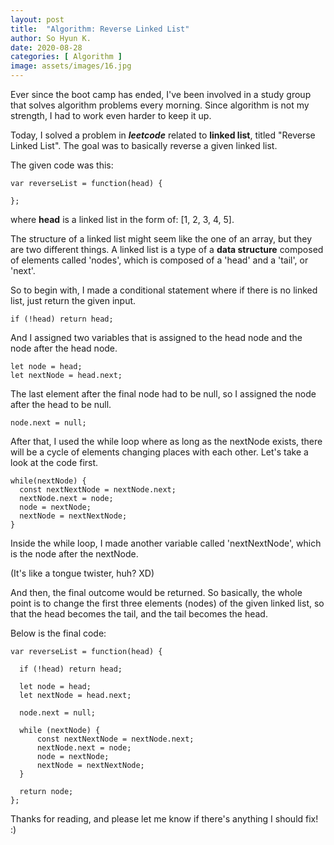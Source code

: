 ```yaml
---
layout: post
title:  "Algorithm: Reverse Linked List"
author: So Hyun K.
date: 2020-08-28
categories: [ Algorithm ]
image: assets/images/16.jpg
---
```


Ever since the boot camp has ended, I've been involved in a study group that solves algorithm problems every morning.
Since algorithm is not my strength, I had to work even harder to keep it up.

Today, I solved a problem in ***leetcode*** related to **linked list**, titled "Reverse Linked List".
The goal was to basically reverse a given linked list.

The given code was this:
```
var reverseList = function(head) {

};
```
where **head** is a linked list in the form of: [1, 2, 3, 4, 5].

The structure of a linked list might seem like the one of an array, but they are two different things.
A linked list is a type of a **data structure** composed of elements called 'nodes', which is composed of a 'head' and a 'tail', or 'next'.

So to begin with, I made a conditional statement where if there is no linked list, just return the given input.
```
if (!head) return head;
```

And I assigned two variables that is assigned to the head node and the node after the head node.
```
let node = head;
let nextNode = head.next;
```

The last element after the final node had to be null, so I assigned the node after the head to be null.
```
node.next = null;
```

After that, I used the while loop where as long as the nextNode exists, there will be a cycle of elements changing places with each other.
Let's take a look at the code first.
```
while(nextNode) {
  const nextNextNode = nextNode.next;
  nextNode.next = node;
  node = nextNode;
  nextNode = nextNextNode;
}
```
Inside the while loop, I made another variable called 'nextNextNode', which is the node after the nextNode.

(It's like a tongue twister, huh? XD)

And then, the final outcome would be returned.
So basically, the whole point is to change the first three elements (nodes) of the given linked list, so that the head becomes the tail, and the tail becomes the head.

Below is the final code:
```
var reverseList = function(head) {

  if (!head) return head;
    
  let node = head;
  let nextNode = head.next;
    
  node.next = null;

  while (nextNode) {
      const nextNextNode = nextNode.next;
	  nextNode.next = node;
      node = nextNode;
      nextNode = nextNextNode;
  }
    
  return node;
};
```

Thanks for reading, and please let me know if there's anything I should fix! :)